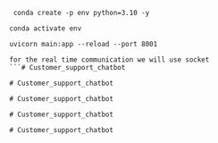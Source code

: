 ```
 conda create -p env python=3.10 -y
```
```
conda activate env
```
```
uvicorn main:app --reload --port 8001
```

```
for the real time communication we will use socket
```#   C u s t o m e r _ s u p p o r t _ c h a t b o t  
 #   C u s t o m e r _ s u p p o r t _ c h a t b o t  
 #   C u s t o m e r _ s u p p o r t _ c h a t b o t  
 #   C u s t o m e r _ s u p p o r t _ c h a t b o t  
 #   C u s t o m e r _ s u p p o r t _ c h a t b o t  
 